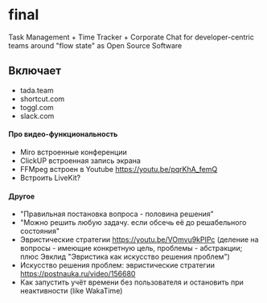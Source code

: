 # final

Task Management + Time Tracker + Corporate Chat for developer-centric teams around "flow state" as Open Source Software

## Включает

- tada.team
- shortcut.com
- toggl.com
- slack.com

#### Про видео-функциональность

- Miro встроенные конференции
- ClickUP встроенная запись экрана
- FFMpeg встроен в Youtube https://youtu.be/pqrKhA_femQ
- Встроить LiveKit?

#### Другое

- "Правильная постановка вопроса - половина решения"
- "Можно решить любую задачу. если обсечь её до решабельного состояния"
- Эвристические стратегии https://youtu.be/VOmvu9kPIPc (деление на вопросы - имеющие конкретную цель, проблемы - абстракции; плюс Эвклид "Эвристика как искусство решения проблем")
- Искусство решения проблем: эвристические стратегии https://postnauka.ru/video/156680
- Как запустить учёт времени без пользователя и остановить при неактивности (like WakaTime)
